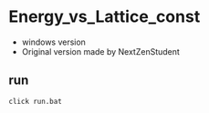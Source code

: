 # Energy_vs_Lattice_const
- windows version
- Original version made by NextZenStudent


## run
	click run.bat
